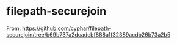 # filepath-securejoin

From: https://github.com/cyphar/filepath-securejoin/tree/b69b737a2dcadcbf888a1f32389acdb26b73a2b5